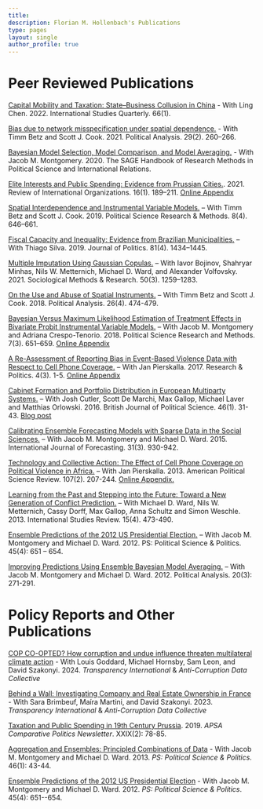 ```yaml
---
title: 
description: Florian M. Hollenbach's Publications
type: pages
layout: single
author_profile: true
---
```

# Peer Reviewed Publications

[Capital Mobility and Taxation: State–Business Collusion in China](https://academic.oup.com/isq/article/66/1/sqab096/6514648) - With Ling Chen. 2022. International Studies Quarterly. 66(1). 

[Bias due to network misspecification under spatial dependence.](https://osf.io/preprints/socarxiv/8phvx/) - With Timm Betz and Scott J. Cook. 2021. Political Analysis. 29(2). 260–266.

[Bayesian Model Selection, Model Comparison, and Model Averaging.](../papers/Hollenbach_Montgomery_2019_BayesianModelSelection.pdf) - With Jacob M. Montgomery. 2020. The SAGE Handbook of Research Methods in Political Science and International Relations.

[Elite Interests and Public Spending: Evidence from Prussian Cities.](../papers/Hollenbach_RIO_2019.pdf). 2021. Review of International Organizations. 16(1). 189–211. [Online Appendix](../papers/Appendix_Rio.pdf)

[Spatial Interdependence and Instrumental Variable Models.](https://osf.io/preprints/socarxiv/pgrcu/) – With Timm Betz and Scott J. Cook. 2019. Political Science Research & Methods. 8(4). 646–661.

[Fiscal Capacity and Inequality: Evidence from Brazilian Municipalities.](../papers/Hollenbach_Silva_2018_web.pdf) – With Thiago Silva. 2019. Journal of Politics. 81(4). 1434–1445.

[Multiple Imputation Using Gaussian Copulas.](../papers/Hollenbach_etal_SMR_2018_web.pdf) – With Iavor Bojinov, Shahryar Minhas, Nils W. Metternich, Michael D. Ward, and Alexander Volfovsky. 2021. Sociological Methods & Research. 50(3). 1259–1283.

[On the Use and Abuse of Spatial Instruments.](https://osf.io/9xags/) –  With Timm Betz and Scott J. Cook. 2018. Political Analysis. 26(4). 474-479.

[Bayesian Versus Maximum Likelihood Estimation of Treatment Effects in Bivariate Probit Instrumental Variable Models.](../papers/Hollenbach_Montgomery_Crespo-Tenorio_2018.pdf) – With Jacob M. Montgomery and Adriana Crespo-Tenorio. 2018. Political Science Research and Methods. 7(3). 651–659. [Online Appendix](../papers/Hollenbach_Montgomery_Crespo-Tenorio_Appendix.pdf)

[A Re-Assessment of Reporting Bias in Event-Based Violence Data with Respect to Cell Phone Coverage.](http://journals.sagepub.com/doi/full/10.1177/2053168017730687) – With Jan Pierskalla. 2017. Research & Politics. 4(3). 1-5. [Online Appendix](../papers/Hollenbach_Pierskalla_RP_Appendix.pdf)

[Cabinet Formation and Portfolio Distribution in European Multiparty Systems.](https://www.cambridge.org/core/journals/british-journal-of-political-science/article/cabinet-formation-and-portfolio-distribution-in-european-multiparty-systems/2D704A6AA526F940D63FCD8A21053C70) – With Josh Cutler, Scott De Marchi, Max Gallop, Michael Laver and Matthias Orlowski. 2016. British Journal of Political Science. 46(1). 31-43. [Blog post](http://www.the-plot.org/2016/02/10/cabinet-formation-and-portfolio-distribution-in-european-multiparty-systems/)

[Calibrating Ensemble Forecasting Models with Sparse Data in the Social Sciences.](https://www.sciencedirect.com/science/article/pii/S0169207014001010) – With Jacob M. Montgomery and Michael D. Ward. 2015. International Journal of Forecasting. 31(3). 930-942.

[Technology and Collective Action: The Effect of Cell Phone Coverage on Political Violence in Africa.](https://www.cambridge.org/core/journals/american-political-science-review/article/technology-and-collective-action-the-effect-of-cell-phone-coverage-on-political-violence-in-africa/E81CFF7B9CB576D612E6D3ECDAF493C4) – With Jan Pierskalla. 2013. American Political Science Review. 107(2). 207-244. [Online Appendix.](../papers/Pierskalla_Hollenbach_2013_Appendix.pdf)

[Learning from the Past and Stepping into the Future: Toward a New Generation of Conflict Prediction.](https://onlinelibrary.wiley.com/doi/abs/10.1111/misr.12072) – With Michael D. Ward, Nils W. Metternich, Cassy Dorff, Max Gallop, Anna Schultz and Simon Weschle. 2013. International Studies Review. 15(4). 473-490.

[Ensemble Predictions of the 2012 US Presidential Election.](https://www.cambridge.org/core/journals/ps-political-science-and-politics/article/ensemble-predictions-of-the-2012-us-presidential-election/C1693F4C7E4B7F4239AAF26B58E2F5D4) – With Jacob M. Montgomery and Michael D. Ward. 2012. PS: Political Science & Politics. 45(4): 651 – 654.

[Improving Predictions Using Ensemble Bayesian Model Averaging.](https://www.cambridge.org/core/journals/political-analysis) – With Jacob M. Montgomery and Michael D. Ward. 2012. Political Analysis. 20(3): 271-291.

# Policy Reports and Other Publications

[COP CO-OPTED? How corruption and undue influence threaten multilateral climate action](https://acdatacollective.org/wp-content/uploads/2024/10/COP-CO-OPTED-How-Corruption-and-Undue-Influence-Threaten-Multilateral-Climate-Action_FINAL.pdf) - With Louis Goddard, Michael Hornsby, Sam
Leon, and David Szakonyi. 2024. *Transparency International* & *Anti-Corruption Data Collective*

[Behind a Wall: Investigating Company and Real Estate Ownership in France](https://acdatacollective.org/wp-content/uploads/2023/07/2023-Report-Behind-a-Wall-English.pdf) - With Sara Brimbeuf, Maíra Martini, and David Szakonyi. 2023. *Transparency International* & *Anti-Corruption Data Collective*

[Taxation and Public Spending in 19th Century Prussia](https://www.comparativepoliticsnewsletter.org/wp-content/uploads/2019/12/CP-Newsletter-Fall-19-CP-and-History.pdf). 2019. *APSA Comparative Politics Newsletter*. XXIX(2): 78-85.

[Aggregation and Ensembles: Principled Combinations of Data](https://www.cambridge.org/core/services/aop-cambridge-core/content/view/633D03D043D27149E67EF52D8EF3D94B/S1049096512001552a.pdf/aggregation-and-ensembles-principled-combinations-of-data.pdf) - With Jacob M. Montgomery and Michael D. Ward. 2013. *PS: Political Science \& Politics*. 46(1): 43-44.

[Ensemble Predictions of the 2012 US Presidential Election](https://www.cambridge.org/core/services/aop-cambridge-core/content/view/C1693F4C7E4B7F4239AAF26B58E2F5D4/S1049096512000959a.pdf/ensemble-predictions-of-the-2012-us-presidentialelection.pdf) - With Jacob M. Montgomery and Michael D. Ward. 2012. *PS: Political Science \& Politics*. 45(4): 651--654.
